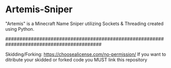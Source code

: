 # Artemis-Sniper
"Artemis" is a Minecraft Name Sniper utilizing Sockets &amp; Threading created using Python.

##########################################################################################

Skidding/Forking:  https://choosealicense.com/no-permission/
If you want to ditribute your skidded or forked code you MUST link this repository



